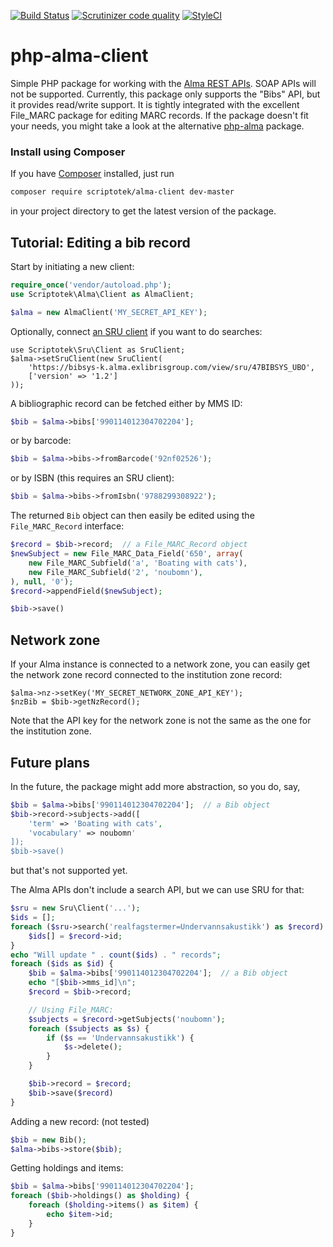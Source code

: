[![Build Status](https://img.shields.io/travis/scriptotek/php-alma-client.svg)](https://travis-ci.org/scriptotek/php-alma-client)
[![Scrutinizer code quality](https://scrutinizer-ci.com/g/scriptotek/php-alma-client/badges/quality-score.png?b=master)](https://scrutinizer-ci.com/g/scriptotek/php-alma-client/?branch=master)
[![StyleCI](https://styleci.io/repos/35571779/shield)](https://styleci.io/repos/35571779)

# php-alma-client

Simple PHP package for working with the [Alma REST APIs](https://developers.exlibrisgroup.com/alma/apis).
SOAP APIs will not be supported.
Currently, this package only supports the "Bibs" API, but it provides read/write support.
It is tightly integrated with the excellent File_MARC package for editing MARC records.
If the package doesn't fit your needs, you might take a look at the alternative
[php-alma](https://github.com/BCLibraries/php-alma) package.

### Install using Composer

If you have [Composer](https://getcomposer.org) installed, just run

```bash
composer require scriptotek/alma-client dev-master
```

in your project directory to get the latest version of the package.

## Tutorial: Editing a bib record

Start by initiating a new client:

```php
require_once('vendor/autoload.php');
use Scriptotek\Alma\Client as AlmaClient;

$alma = new AlmaClient('MY_SECRET_API_KEY');
```

Optionally, connect [an SRU client](https://github.com/scriptotek/php-sru-client)
if you want to do searches:

```
use Scriptotek\Sru\Client as SruClient;
$alma->setSruClient(new SruClient(
    'https://bibsys-k.alma.exlibrisgroup.com/view/sru/47BIBSYS_UBO',
    ['version' => '1.2']
));
```

A bibliographic record can be fetched either by MMS ID:

```php
$bib = $alma->bibs['990114012304702204'];
```

or by barcode:

```php
$bib = $alma->bibs->fromBarcode('92nf02526');
```

or by ISBN (this requires an SRU client):

```php
$bib = $alma->bibs->fromIsbn('9788299308922');
```

The returned `Bib` object can then easily be edited using the `File_MARC_Record` interface:

```php
$record = $bib->record;  // a File_MARC_Record object
$newSubject = new File_MARC_Data_Field('650', array(
    new File_MARC_Subfield('a', 'Boating with cats'),
    new File_MARC_Subfield('2', 'noubomn'),
), null, '0');
$record->appendField($newSubject);

$bib->save()
```

## Network zone

If your Alma instance is connected to a network zone,
you can easily get the network zone record connected to
the institution zone record:

```
$alma->nz->setKey('MY_SECRET_NETWORK_ZONE_API_KEY');
$nzBib = $bib->getNzRecord();
```

Note that the API key for the network zone is not the same
as the one for the institution zone.

## Future plans

In the future, the package might add more abstraction, so you
do, say,


```php
$bib = $alma->bibs['990114012304702204'];  // a Bib object
$bib->record->subjects->add([
	'term' => 'Boating with cats',
	'vocabulary' => noubomn'
]);
$bib->save()
```

but that's not supported yet.

The Alma APIs don't include a search API, but we can use SRU for that:

```php
$sru = new Sru\Client('...');
$ids = [];
foreach ($sru->search('realfagstermer=Undervannsakustikk') as $record) {
	$ids[] = $record->id;
}
echo "Will update " . count($ids) . " records";
foreach ($ids as $id) {
	$bib = $alma->bibs['990114012304702204'];  // a Bib object
	echo "[$bib->mms_id]\n";
	$record = $bib->record;

	// Using File_MARC:
	$subjects = $record->getSubjects('noubomn');
	foreach ($subjects as $s) {
		if ($s == 'Undervannsakustikk') {
			$s->delete();
		}
	}

	$bib->record = $record;
	$bib->save($record)
}
```

Adding a new record: (not tested)

```php
$bib = new Bib();
$alma->bibs->store($bib);
```

Getting holdings and items:

```php
$bib = $alma->bibs['990114012304702204'];
foreach ($bib->holdings() as $holding) {
    foreach ($holding->items() as $item) {
        echo $item->id;
    }
}
```

